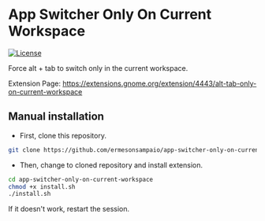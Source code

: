 # App Switcher Only On Current Workspace
[![License](https://img.shields.io/github/license/ermesonsampaio/app-switcher-only-on-current-workspace?style=for-the-badge)](./LICENSE)

Force alt + tab to switch only in the current workspace.

Extension Page: https://extensions.gnome.org/extension/4443/alt-tab-only-on-current-workspace

## Manual installation

- First, clone this repository.
```sh
git clone https://github.com/ermesonsampaio/app-switcher-only-on-current-workspace.git
```

- Then, change to cloned repository and install extension.
```sh
cd app-switcher-only-on-current-workspace
chmod +x install.sh
./install.sh
```

If it doesn't work, restart the session.
